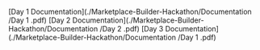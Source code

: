 [Day 1 Documentation](./Marketplace-Builder-Hackathon/Documentation
/Day 1 .pdf)
[Day 2 Documentation](./Marketplace-Builder-Hackathon/Documentation
/Day 2 .pdf)
[Day 3 Documentation](./Marketplace-Builder-Hackathon/Documentation
/Day 1 .pdf)

